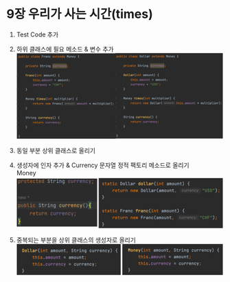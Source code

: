 # 9장 우리가 사는 시간(times)

1. Test Code 추가
2. 하위 클래스에 필요 메소드 & 변수 추가
![img](../images/chapter%209-1.png)

3. 동일 부분 상위 클래스로 올리기
4. 생성자에 인자 추가 & Currency 문자열 정적 팩토리 메소드로 올리기  
Money
![img](../images/chapter%209-2.png)

5. 중복되는 부분을 상위 클래스의 생성자로 올리기
![img](../images/chapter%209-3.png)
